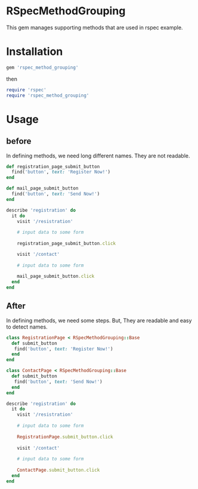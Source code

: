 # RSpecMethodGrouping

This gem manages supporting methods that are used in rspec example.

# Installation

```ruby
gem 'rspec_method_grouping'
```

then

```ruby
require 'rspec'
require 'rspec_method_grouping'
```

# Usage

## before

In defining methods, we need long different names. They are not readable.

```ruby
def registration_page_submit_button
  find('button', text: 'Register Now!')
end

def mail_page_submit_button
  find('button', text: 'Send Now!')
end

describe 'registration' do
  it do
    visit '/resistration'
    
    # input data to some form
    
    registration_page_submit_button.click

    visit '/contact'
    
    # input data to some form
    
    mail_page_submit_button.click
  end
end
```

## After

In defining methods, we need some steps. But, They are readable and easy to detect names.

```ruby
class RegistrationPage < RSpecMethodGrouping::Base
  def submit_button
   find('button', text: 'Register Now!')
  end
end

class ContactPage < RSpecMethodGrouping::Base
  def submit_button
   find('button', text: 'Send Now!')
  end
end

describe 'registration' do
  it do
    visit '/resistration'
    
    # input data to some form
    
    RegistrationPage.submit_button.click
    
    visit '/contact'
    
    # input data to some form
    
    ContactPage.submit_button.click
  end
end
```
